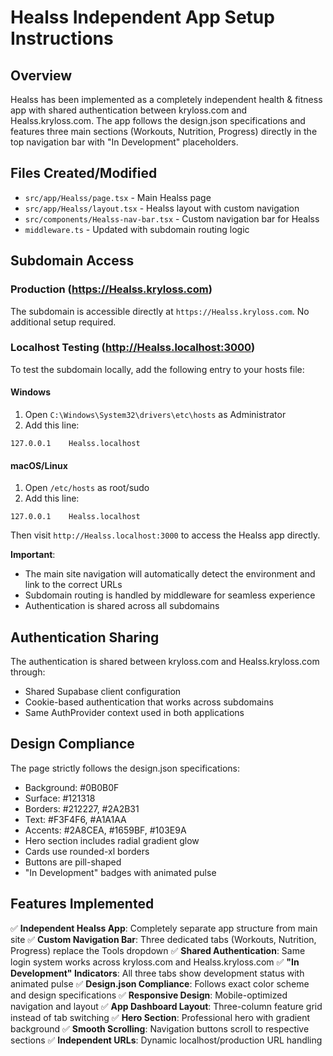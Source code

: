 # Healss Independent App Setup Instructions

## Overview
Healss has been implemented as a completely independent health & fitness app with shared authentication between kryloss.com and Healss.kryloss.com. The app follows the design.json specifications and features three main sections (Workouts, Nutrition, Progress) directly in the top navigation bar with "In Development" placeholders.

## Files Created/Modified
- `src/app/Healss/page.tsx` - Main Healss page
- `src/app/Healss/layout.tsx` - Healss layout with custom navigation
- `src/components/Healss-nav-bar.tsx` - Custom navigation bar for Healss
- `middleware.ts` - Updated with subdomain routing logic

## Subdomain Access

### Production (https://Healss.kryloss.com)
The subdomain is accessible directly at `https://Healss.kryloss.com`. No additional setup required.

### Localhost Testing (http://Healss.localhost:3000)
To test the subdomain locally, add the following entry to your hosts file:

#### Windows
1. Open `C:\Windows\System32\drivers\etc\hosts` as Administrator
2. Add this line:
```
127.0.0.1    Healss.localhost
```

#### macOS/Linux
1. Open `/etc/hosts` as root/sudo
2. Add this line:
```
127.0.0.1    Healss.localhost
```

Then visit `http://Healss.localhost:3000` to access the Healss app directly.

**Important**: 
- The main site navigation will automatically detect the environment and link to the correct URLs
- Subdomain routing is handled by middleware for seamless experience
- Authentication is shared across all subdomains

## Authentication Sharing
The authentication is shared between kryloss.com and Healss.kryloss.com through:
- Shared Supabase client configuration
- Cookie-based authentication that works across subdomains
- Same AuthProvider context used in both applications

## Design Compliance
The page strictly follows the design.json specifications:
- Background: #0B0B0F
- Surface: #121318
- Borders: #212227, #2A2B31
- Text: #F3F4F6, #A1A1AA
- Accents: #2A8CEA, #1659BF, #103E9A
- Hero section includes radial gradient glow
- Cards use rounded-xl borders
- Buttons are pill-shaped
- "In Development" badges with animated pulse

## Features Implemented
✅ **Independent Healss App**: Completely separate app structure from main site
✅ **Custom Navigation Bar**: Three dedicated tabs (Workouts, Nutrition, Progress) replace the Tools dropdown
✅ **Shared Authentication**: Same login system works across kryloss.com and Healss.kryloss.com
✅ **"In Development" Indicators**: All three tabs show development status with animated pulse
✅ **Design.json Compliance**: Follows exact color scheme and design specifications
✅ **Responsive Design**: Mobile-optimized navigation and layout
✅ **App Dashboard Layout**: Three-column feature grid instead of tab switching
✅ **Hero Section**: Professional hero with gradient background
✅ **Smooth Scrolling**: Navigation buttons scroll to respective sections
✅ **Independent URLs**: Dynamic localhost/production URL handling